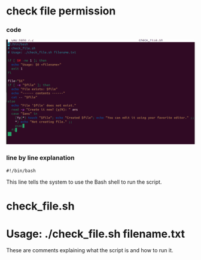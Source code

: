 # check file permission 
### code 
![Image](<images/Screenshot from 2025-09-19 11-57-31.png>)
### line by line explanation 
```
#!/bin/bash
```
This line tells the system to use the Bash shell to run the script.

# check_file.sh
# Usage: ./check_file.sh filename.txt
These are comments explaining what the script is and how to run it.


